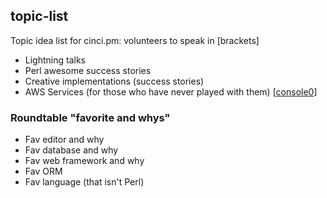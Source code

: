 ## topic-list

Topic idea list for cinci.pm: volunteers to speak in [brackets]

 * Lightning talks
 * Perl awesome success stories
 * Creative implementations  (success stories)
 * AWS Services (for those who have never played with them) [[console0](https://github.com/console0)]

### Roundtable "favorite and whys" 
 
 * Fav editor and why
 * Fav database and why
 * Fav web framework and why
 * Fav ORM
 * Fav language (that isn't Perl)
